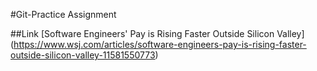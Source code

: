 #Git-Practice Assignment

##Link
[Software Engineers' Pay is Rising Faster Outside Silicon Valley] (https://www.wsj.com/articles/software-engineers-pay-is-rising-faster-outside-silicon-valley-11581550773)
